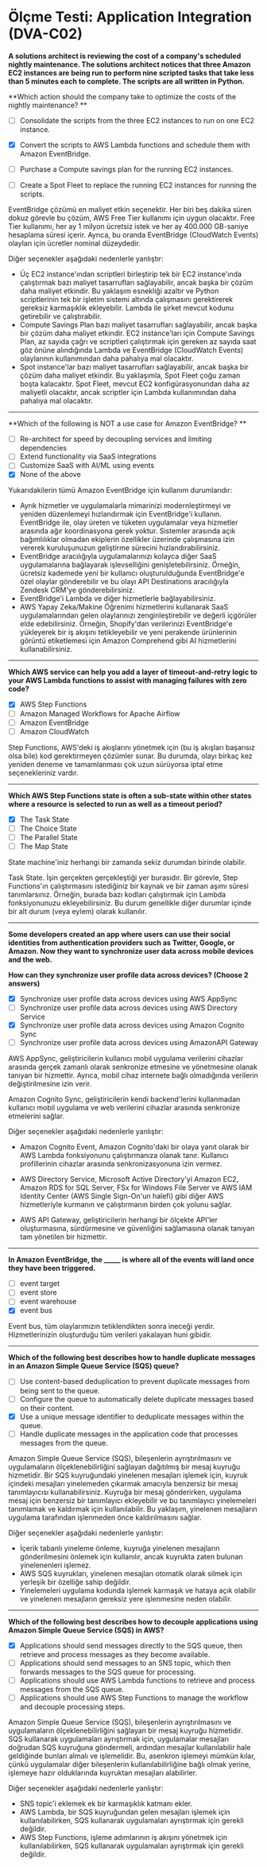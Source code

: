 ﻿# Ölçme Testi: Application Integration (DVA-C02)

**A solutions architect is reviewing the cost of a company's scheduled nightly maintenance. The solutions architect notices that three Amazon EC2 instances are being run to perform nine scripted tasks that take less than 5 minutes each to complete. The scripts are all written in Python.**

**Which action should the company take to optimize the costs of the nightly maintenance? **

- [ ] Consolidate the scripts from the three EC2 instances to run on one EC2 instance. 
- [x] Convert the scripts to AWS Lambda functions and schedule them with Amazon EventBridge. 
- [ ] Purchase a Compute savings plan for the running EC2 instances.
- [ ] Create a Spot Fleet to replace the running EC2 instances for running the scripts. 


EventBridge çözümü en maliyet etkin seçenektir. Her biri beş dakika süren dokuz görevle bu çözüm, AWS Free Tier kullanımı için uygun olacaktır. Free Tier kullanımı, her ay 1 milyon ücretsiz istek ve her ay 400.000 GB-saniye hesaplama süresi içerir. Ayrıca, bu oranda EventBridge (CloudWatch Events) olayları için ücretler nominal düzeydedir.

Diğer seçenekler aşağıdaki nedenlerle yanlıştır:

-   Üç EC2 instance'ından scriptleri birleştirip tek bir EC2 instance'ında çalıştırmak bazı maliyet tasarrufları sağlayabilir, ancak başka bir çözüm daha maliyet etkindir. Bu yaklaşım esnekliği azaltır ve Python scriptlerinin tek bir işletim sistemi altında çalışmasını gerektirerek gereksiz karmaşıklık ekleyebilir. Lambda ile şirket mevcut kodunu getirebilir ve çalıştırabilir.
-   Compute Savings Plan bazı maliyet tasarrufları sağlayabilir, ancak başka bir çözüm daha maliyet etkindir. EC2 instance'ları için Compute Savings Plan, az sayıda çağrı ve scriptleri çalıştırmak için gereken az sayıda saat göz önüne alındığında Lambda ve EventBridge (CloudWatch Events) olaylarının kullanımından daha pahalıya mal olacaktır.
-   Spot instance'lar bazı maliyet tasarrufları sağlayabilir, ancak başka bir çözüm daha maliyet etkindir. Bu yaklaşımla, Spot Fleet çoğu zaman boşta kalacaktır. Spot Fleet, mevcut EC2 konfigürasyonundan daha az maliyetli olacaktır, ancak scriptler için Lambda kullanımından daha pahalıya mal olacaktır.

---

**Which of the following is NOT a use case for Amazon EventBridge? **

- [ ] Re-architect for speed by decoupling services and limiting dependencies 
- [ ] Extend functionality via SaaS integrations 
- [ ] Customize SaaS with AI/ML using events 
- [x] None of the above

Yukarıdakilerin tümü Amazon EventBridge için kullanım durumlarıdır:

-   Ayrık hizmetler ve uygulamalarla mimarinizi modernleştirmeyi ve yeniden düzenlemeyi hızlandırmak için EventBridge'i kullanın. EventBridge ile, olay üreten ve tüketen uygulamalar veya hizmetler arasında ağır koordinasyona gerek yoktur. Sistemler arasında açık bağımlılıklar olmadan ekiplerin özellikler üzerinde çalışmasına izin vererek kuruluşunuzun geliştirme sürecini hızlandırabilirsiniz.
-   EventBridge aracılığıyla uygulamalarınızı kolayca diğer SaaS uygulamalarına bağlayarak işlevselliğini genişletebilirsiniz. Örneğin, ücretsiz kademede yeni bir kullanıcı oluşturulduğunda EventBridge'e özel olaylar gönderebilir ve bu olayı API Destinations aracılığıyla Zendesk CRM'ye gönderebilirsiniz.
-   EventBridge'i Lambda ve diğer hizmetlerle bağlayabilirsiniz.
-   AWS Yapay Zeka/Makine Öğrenimi hizmetlerini kullanarak SaaS uygulamalarından gelen olaylarınızı zenginleştirebilir ve değerli içgörüler elde edebilirsiniz. Örneğin, Shopify'dan verilerinizi EventBridge'e yükleyerek bir iş akışını tetikleyebilir ve yeni perakende ürünlerinin görüntü etiketlemesi için Amazon Comprehend gibi AI hizmetlerini kullanabilirsiniz. 


---

**Which AWS service can help you add a layer of timeout-and-retry logic to your AWS Lambda functions to assist with managing failures with zero code?**

- [x] AWS Step Functions
- [ ] Amazon Managed Workflows for Apache Airflow
- [ ] Amazon EventBridge
- [ ] Amazon CloudWatch

Step Functions, AWS'deki iş akışlarını yönetmek için (bu iş akışları başarısız olsa bile) kod gerektirmeyen çözümler sunar. Bu durumda, olayı birkaç kez yeniden deneme ve tamamlanması çok uzun sürüyorsa iptal etme seçenekleriniz vardır.


---

**Which AWS Step Functions state is often a sub-state within other states where a resource is selected to run as well as a timeout period?**

- [x] The Task State
- [ ] The Choice State
- [ ] The Parallel State
- [ ] The Map State

State machine'iniz herhangi bir zamanda sekiz durumdan birinde olabilir.

Task State. İşin gerçekten gerçekleştiği yer burasıdır. Bir görevle, Step Functions'ın çalıştırmasını istediğiniz bir kaynak ve bir zaman aşımı süresi tanımlarsınız. Örneğin, burada bazı kodları çalıştırmak için Lambda fonksiyonunuzu ekleyebilirsiniz. Bu durum genellikle diğer durumlar içinde bir alt durum (veya eylem) olarak kullanılır.


---

**Some developers created an app where users can use their social identities from authentication providers such as Twitter, Google, or Amazon. Now they want to synchronize user data across mobile devices and the web.**

**How can they synchronize user profile data across devices? (Choose 2 answers)**

- [x] Synchronize user profile data across devices using AWS AppSync
- [ ] Synchronize user profile data across devices using AWS Directory Service
- [x] Synchronize user profile data across devices using Amazon Cognito Sync
- [ ] Synchronize user profile data across devices using AmazonAPI Gateway

AWS AppSync, geliştiricilerin kullanıcı mobil uygulama verilerini cihazlar arasında gerçek zamanlı olarak senkronize etmesine ve yönetmesine olanak tanıyan bir hizmettir. Ayrıca, mobil cihaz internete bağlı olmadığında verilerin değiştirilmesine izin verir.

Amazon Cognito Sync, geliştiricilerin kendi backend'lerini kullanmadan kullanıcı mobil uygulama ve web verilerini cihazlar arasında senkronize etmelerini sağlar.

Diğer seçenekler aşağıdaki nedenlerle yanlıştır:

- Amazon Cognito Event, Amazon Cognito'daki bir olaya yanıt olarak bir AWS Lambda fonksiyonunu çalıştırmanıza olanak tanır. Kullanıcı profillerinin cihazlar arasında senkronizasyonuna izin vermez.

- AWS Directory Service, Microsoft Active Directory'yi Amazon EC2, Amazon RDS for SQL Server, FSx for Windows File Server ve AWS IAM Identity Center (AWS Single Sign-On'un halefi) gibi diğer AWS hizmetleriyle kurmanın ve çalıştırmanın birden çok yolunu sağlar.

- AWS API Gateway, geliştiricilerin herhangi bir ölçekte API'ler oluşturmasına, sürdürmesine ve güvenliğini sağlamasına olanak tanıyan tam yönetilen bir hizmettir.


---

**In Amazon EventBridge, the _____ is where all of the events will land once they have been triggered.**

- [ ] event target
- [ ] event store
- [ ] event warehouse
- [x] event bus

Event bus, tüm olaylarımızın tetiklendikten sonra ineceği yerdir. Hizmetlerinizin oluşturduğu tüm verileri yakalayan huni gibidir.

---

**Which of the following best describes how to handle duplicate messages in an Amazon Simple Queue Service (SQS) queue?**

- [ ] Use content-based deduplication to prevent duplicate messages from being sent to the queue.
- [ ] Configure the queue to automatically delete duplicate messages based on their content.
- [x] Use a unique message identifier to deduplicate messages within the queue.
- [ ] Handle duplicate messages in the application code that processes messages from the queue. 

Amazon Simple Queue Service (SQS), bileşenlerin ayrıştırılmasını ve uygulamaların ölçeklenebilirliğini sağlayan dağıtılmış bir mesaj kuyruğu hizmetidir. Bir SQS kuyruğundaki yinelenen mesajları işlemek için, kuyruk içindeki mesajları yinelemeden çıkarmak amacıyla benzersiz bir mesaj tanımlayıcısı kullanabilirsiniz. Kuyruğa bir mesaj gönderirken, uygulama mesaj için benzersiz bir tanımlayıcı ekleyebilir ve bu tanımlayıcı yinelemeleri tanımlamak ve kaldırmak için kullanılabilir. Bu yaklaşım, yinelenen mesajların uygulama tarafından işlenmeden önce kaldırılmasını sağlar.

Diğer seçenekler aşağıdaki nedenlerle yanlıştır:

-   İçerik tabanlı yineleme önleme, kuyruğa yinelenen mesajların gönderilmesini önlemek için kullanılır, ancak kuyrukta zaten bulunan yinelenenleri işlemez.
-   AWS SQS kuyrukları, yinelenen mesajları otomatik olarak silmek için yerleşik bir özelliğe sahip değildir.
-   Yinelemeleri uygulama kodunda işlemek karmaşık ve hataya açık olabilir ve yinelenen mesajların gereksiz yere işlenmesine neden olabilir.


---

**Which of the following best describes how to decouple applications using Amazon Simple Queue Service (SQS) in AWS?**

- [x] Applications should send messages directly to the SQS queue, then retrieve and process messages as they become available.
- [ ] Applications should send messages to an SNS topic, which then forwards messages to the SQS queue for processing.
- [ ] Applications should use AWS Lambda functions to retrieve and process messages from the SQS queue.
- [ ] Applications should use AWS Step Functions to manage the workflow and decouple processing steps.

Amazon Simple Queue Service (SQS), bileşenlerin ayrıştırılmasını ve uygulamaların ölçeklenebilirliğini sağlayan bir mesaj kuyruğu hizmetidir. SQS kullanarak uygulamaları ayrıştırmak için, uygulamalar mesajları doğrudan SQS kuyruğuna göndermeli, ardından mesajlar kullanılabilir hale geldiğinde bunları almalı ve işlemelidir. Bu, asenkron işlemeyi mümkün kılar, çünkü uygulamalar diğer bileşenlerin kullanılabilirliğine bağlı olmak yerine, işlemeye hazır olduklarında kuyruktan mesajları alabilirler.

Diğer seçenekler aşağıdaki nedenlerle yanlıştır:

-   SNS topic'i eklemek ek bir karmaşıklık katmanı ekler.
-   AWS Lambda, bir SQS kuyruğundan gelen mesajları işlemek için kullanılabilirken, SQS kullanarak uygulamaları ayrıştırmak için gerekli değildir.
-   AWS Step Functions, işleme adımlarının iş akışını yönetmek için kullanılabilirken, SQS kullanarak uygulamaları ayrıştırmak için gerekli değildir.

